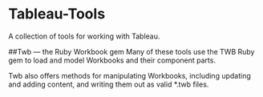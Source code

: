 # Tableau-Tools
A collection of tools for working with Tableau.

##Twb &mdash; the Ruby Workbook gem
Many of these tools use the TWB Ruby gem to load and model Workbooks and their component parts.

Twb also offers methods for manipulating Workbooks, including updating and adding content, and writing them out as valid *.twb files.



